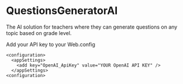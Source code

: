 # QuestionsGeneratorAI

The AI solution for teachers where they can generate questions on any topic based on grade level.


Add your API key to your Web.config 

```
<configuration>
  <appSettings>
	<add key="OpenAI_ApiKey" value="YOUR OpenAI API KEY" />
  </appSettings>
<configuration>
```
